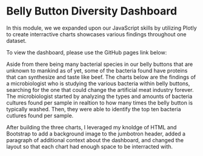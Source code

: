# Belly Button Diversity Dashboard 
In this module, we we expanded upon our JavaScript skills by utilizing Plotly to create interractive charts showcases various findings throughout one dataset.  

To view the dashboard, please use the GitHub pages link below:


Aside from there being many bacterial species in our belly buttons that are unknown to mankind as of yet, some of the bacteria found have proteins that can synthesize and taste like beef. The charts below are the findings of a microbiologist who is studying the various bacteria within belly buttons, searching for the one that could change the artificial meat industry forever. The microbiologist started by analyzing the types and amounts of bacteria cultures found per sample in realtion to how many times the belly button is typically washed. Then, they were able to identify the top ten bacteria cutlures found per sample.

After building the three charts, I leveraged my knoldge of HTML and Bootstrap to add a background image to the jumbotron header, added a paragraph of additional context about the dashboard, and changed the layout so that each chart had enough space to be interracted with.  
